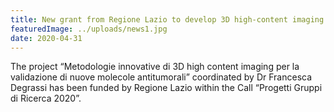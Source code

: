 ```yaml
---
title: New grant from Regione Lazio to develop 3D high-content imaging methodologies
featuredImage: ../uploads/news1.jpg
date: 2020-04-31
---
```


The project “Metodologie innovative di 3D high content imaging per la validazione di nuove molecole antitumorali” coordinated by Dr Francesca Degrassi has been funded by Regione Lazio within the Call “Progetti Gruppi di Ricerca 2020”.
